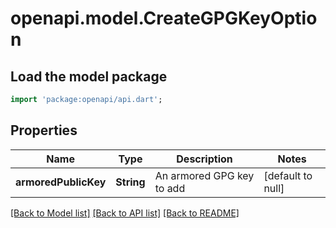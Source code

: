 # openapi.model.CreateGPGKeyOption

## Load the model package
```dart
import 'package:openapi/api.dart';
```

## Properties
Name | Type | Description | Notes
------------ | ------------- | ------------- | -------------
**armoredPublicKey** | **String** | An armored GPG key to add | [default to null]

[[Back to Model list]](../README.md#documentation-for-models) [[Back to API list]](../README.md#documentation-for-api-endpoints) [[Back to README]](../README.md)


